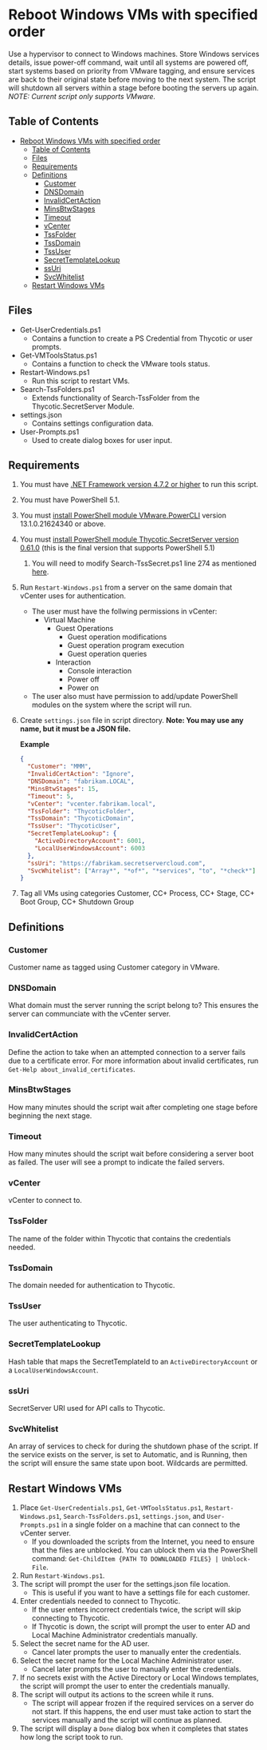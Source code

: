 # Reboot Windows VMs with specified order

Use a hypervisor to connect to Windows machines.
Store Windows services details, issue power-off command, wait until all systems
are powered off, start systems based on priority from VMware tagging, and ensure services
are back to their original state before moving to the next system. The script
will shutdown all servers within a stage before booting the servers up again.
_NOTE: Current script only supports VMware._

## Table of Contents

- [Reboot Windows VMs with specified order](#reboot-windows-vms-with-specified-order)
  - [Table of Contents](#table-of-contents)
  - [Files](#files)
  - [Requirements](#requirements)
  - [Definitions](#definitions)
    - [Customer](#customer)
    - [DNSDomain](#dnsdomain)
    - [InvalidCertAction](#invalidcertaction)
    - [MinsBtwStages](#minsbtwstages)
    - [Timeout](#timeout)
    - [vCenter](#vcenter)
    - [TssFolder](#tssfolder)
    - [TssDomain](#tssdomain)
    - [TssUser](#tssuser)
    - [SecretTemplateLookup](#secrettemplatelookup)
    - [ssUri](#ssuri)
    - [SvcWhitelist](#svcwhitelist)
  - [Restart Windows VMs](#restart-windows-vms)

## Files

- Get-UserCredentials.ps1
  - Contains a function to create a PS Credential from Thycotic or user prompts.
- Get-VMToolsStatus.ps1
  - Contains a function to check the VMware tools status.
- Restart-Windows.ps1
  - Run this script to restart VMs.
- Search-TssFolders.ps1
  - Extends functionality of Search-TssFolder from the Thycotic.SecretServer
    Module.
- settings.json
  - Contains settings configuration data.
- User-Prompts.ps1
  - Used to create dialog boxes for user input.

## Requirements

1. You must have [.NET Framework version 4.7.2 or higher](https://dotnet.microsoft.com/en-us/download/dotnet-framework)
   to run this script.
2. You must have PowerShell 5.1.
3. You must [install PowerShell module VMware.PowerCLI](https://www.powershellgallery.com/packages/VMware.PowerCLI)
   version 13.1.0.21624340 or above.
4. You must [install PowerShell module Thycotic.SecretServer version 0.61.0](https://www.powershellgallery.com/packages/Thycotic.SecretServer/0.61.0)
   (this is the final version that supports PowerShell 5.1)
   1. You will need to modify Search-TssSecret.ps1 line 274 as mentioned
      [here](https://github.com/thycotic-ps/thycotic.secretserver/issues/350#issuecomment-1609828582).
5. Run `Restart-Windows.ps1` from a server on the same domain that vCenter uses
   for authentication.
   - The user must have the follwing permissions in vCenter:
     - Virtual Machine
       - Guest Operations
         - Guest operation modifications
         - Guest operation program execution
         - Guest operation queries
       - Interaction
         - Console interaction
         - Power off
         - Power on
   - The user also must have permission to add/update PowerShell modules on the
     system where the script will run.
6. Create `settings.json` file in script directory. **Note: You may use any
   name, but it must be a JSON file.**

   **Example**

   ```json
   {
     "Customer": "MMM",
     "InvalidCertAction": "Ignore",
     "DNSDomain": "fabrikam.LOCAL",
     "MinsBtwStages": 15,
     "Timeout": 5,
     "vCenter": "vcenter.fabrikam.local",
     "TssFolder": "ThycoticFolder",
     "TssDomain": "ThycoticDomain",
     "TssUser": "ThycoticUser",
     "SecretTemplateLookup": {
       "ActiveDirectoryAccount": 6001,
       "LocalUserWindowsAccount": 6003
     },
     "ssUri": "https://fabrikam.secretservercloud.com",
     "SvcWhitelist": ["Array*", "*of*", "*services", "to", "*check*"]
   }
   ```

7. Tag all VMs using categories Customer, CC+ Process, CC+ Stage, CC+ Boot
   Group, CC+ Shutdown Group

## Definitions

### Customer

Customer name as tagged using Customer category in VMware.

### DNSDomain

What domain must the server running the script belong to? This ensures the
server can communciate with the vCenter server.

### InvalidCertAction

Define the action to take when an attempted connection to a server fails due to
a certificate error. For more information about invalid certificates, run
`Get-Help about_invalid_certificates`.

### MinsBtwStages

How many minutes should the script wait after completing one stage before
beginning the next stage.

### Timeout

How many minutes should the script wait before considering a server boot as
failed. The user will see a prompt to indicate the failed servers.

### vCenter

vCenter to connect to.

### TssFolder

The name of the folder within Thycotic that contains the credentials needed.

### TssDomain

The domain needed for authentication to Thycotic.

### TssUser

The user authenticating to Thycotic.

### SecretTemplateLookup

Hash table that maps the SecretTemplateId to an `ActiveDirectoryAccount` or a
`LocalUserWindowsAccount`.

### ssUri

SecretServer URI used for API calls to Thycotic.

### SvcWhitelist

An array of services to check for during the shutdown phase of the script. If
the service exists on the server, is set to Automatic, and is Running, then the
script will ensure the same state upon boot. Wildcards are permitted.

## Restart Windows VMs

1. Place `Get-UserCredentials.ps1`, `Get-VMToolsStatus.ps1`,
   `Restart-Windows.ps1`, `Search-TssFolders.ps1`,
   `settings.json`, and `User-Prompts.ps1` in a single folder on a machine that
   can connect to the vCenter server.
   - If you downloaded the scripts from the Internet, you need to ensure that
     the files are unblocked. You can ublock them via the PowerShell command:
     `Get-ChildItem {PATH TO DOWNLOADED FILES} | Unblock-File`.
2. Run `Restart-Windows.ps1`.
3. The script will prompt the user for the settings.json file location.
   - This is useful if you want to have a settings file for each customer.
4. Enter credentials needed to connect to Thycotic.
   - If the user enters incorrect credentials twice, the script will skip
     connecting to Thycotic.
   - If Thycotic is down, the script will prompt the user to enter AD and Local
     Machine Administrator credentials manually.
5. Select the secret name for the AD user.
   - Cancel later prompts the user to manually enter the credentials.
6. Select the secret name for the Local Machine Administrator user.
   - Cancel later prompts the user to manually enter the credentials.
7. If no secrets exist with the Active Directory or Local Windows templates, the
   script will prompt the user to enter the credentials manually.
8. The script will output its actions to the screen while it runs.
   - The script will appear frozen if the required services on a server do not
     start. If this happens, the end user must take action to start the services
     manually and the script will continue as planned.
9. The script will display a `Done` dialog box when it completes that states
   how long the script took to run.
